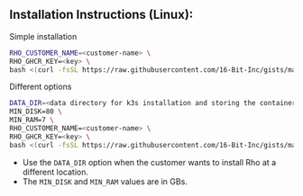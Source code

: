 ## Installation Instructions (Linux):

Simple installation
```bash
RHO_CUSTOMER_NAME=<customer-name> \
RHO_GHCR_KEY=<key> \
bash <(curl -fsSL https://raw.githubusercontent.com/16-Bit-Inc/gists/main/install-rho.sh)
```

Different options
```bash
DATA_DIR=<data directory for k3s installation and storing the container images> \
MIN_DISK=80 \
MIN_RAM=7 \
RHO_CUSTOMER_NAME=<customer-name> \
RHO_GHCR_KEY=<key> \
bash <(curl -fsSL https://raw.githubusercontent.com/16-Bit-Inc/gists/main/install-rho.sh)
```

- Use the `DATA_DIR` option when the customer wants to install Rho at a different location.
- The `MIN_DISK` and `MIN_RAM` values are in GBs.

